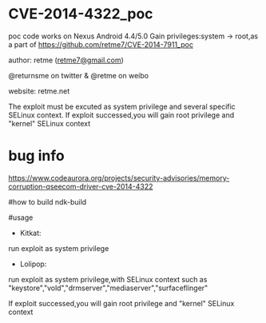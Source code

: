 # CVE-2014-4322_poc

poc code works on Nexus Android 4.4/5.0
Gain privileges:system -> root,as a part of  https://github.com/retme7/CVE-2014-7911_poc

author:  retme  (retme7@gmail.com)  

@returnsme on twitter & @retme on weibo

website: retme.net

The exploit must be excuted as system privilege and  several specific  SELinux  context.
If exploit successed,you will gain root privilege and "kernel" SELinux  context

# bug info
https://www.codeaurora.org/projects/security-advisories/memory-corruption-qseecom-driver-cve-2014-4322

#how to build
  ndk-build

#usage 

* Kitkat:

run  exploit as  system privilege

* Lolipop:

run  exploit as  system privilege,with SELinux context  such as "keystore","vold","drmserver","mediaserver","surfaceflinger"

If exploit successed,you will gain root privilege and "kernel" SELinux  context
